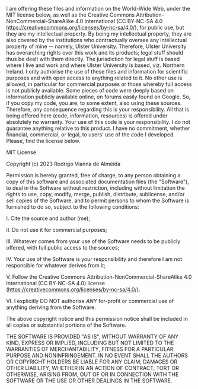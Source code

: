 I am offering these files and information on the World-Wide Web, under the MIT license below, as well as the Creative Commons Attribution-NonCommercial-ShareAlike 4.0 International (CC BY-NC-SA 4.0 https://creativecommons.org/licenses/by-nc-sa/4.0/), for public use, but they are my intellectual property. 
By being my intellectual property, they are also covered by the institutions who contractually oversee any intellectual property of mine -- namely, Ulster University. 
Therefore, Ulster University has overarching rights over this work and its products; legal stuff should thus be dealt with them directly. 
The jurisdiction for legal stuff is based where I live and work and where Ulster University is based, viz. Northern Ireland. 
I only authorise the use of these files and information for scientific purposes and with open access to anything related to it. 
No other use is allowed, in particular for commercial purposes or those whereby full access is not publicly available. 
Some pieces of code were deeply based on information publicly available online, on forums easily found on Google. So, if you copy my code, you are, to some extent, also using these sources. Therefore, any consequence regarding this is your responsibility. 
All that is being offered here (code, information, resources) is offered under absolutely no warranty. Your use of this code is your responsibility. I do not guarantee anything relative to this product. I have no commitment, whether financial, commercial, or legal, to users' use of the code I developed. Please, find the license below.


MIT License

Copyright (c) 2023 Rodrigo Vianna de Almeida

Permission is hereby granted, free of charge, to any person obtaining a copy
of this software and associated documentation files (the "Software"), to deal
in the Software without restriction, including without limitation the rights
to use, copy, modify, merge, publish, distribute, sublicense, and/or sell
copies of the Software, and to permit persons to whom the Software is
furnished to do so, subject to the following conditions: 

I.    Cite the source and author (me);

II.   Do not use it for commercial purposes;

III.  Whatever comes from your use of the Software needs to be publicly offered, with full public access to the sources;

IV.   Your use of the Software is your responsibility and therefore I am not responsible for whatever derives from it;

V. Follow the Creative Commons Attribution-NonCommercial-ShareAlike 4.0 International (CC BY-NC-SA 4.0) license (https://creativecommons.org/licenses/by-nc-sa/4.0/);

VI. I explicitly DO NOT authorise *ANY* for-profit or commercial use of anything deriving from the Software.

The above copyright notice and this permission notice shall be included in all
copies or substantial portions of the Software.

THE SOFTWARE IS PROVIDED "AS IS", WITHOUT WARRANTY OF ANY KIND, EXPRESS OR
IMPLIED, INCLUDING BUT NOT LIMITED TO THE WARRANTIES OF MERCHANTABILITY,
FITNESS FOR A PARTICULAR PURPOSE AND NONINFRINGEMENT. IN NO EVENT SHALL THE
AUTHORS OR COPYRIGHT HOLDERS BE LIABLE FOR ANY CLAIM, DAMAGES OR OTHER
LIABILITY, WHETHER IN AN ACTION OF CONTRACT, TORT OR OTHERWISE, ARISING FROM,
OUT OF OR IN CONNECTION WITH THE SOFTWARE OR THE USE OR OTHER DEALINGS IN THE
SOFTWARE.
